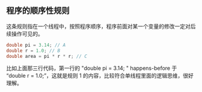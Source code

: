 ## 程序的顺序性规则

这条规则指在一个线程中，按照程序顺序，程序前面对某一个变量的修改一定对后续操作可见的。

```java
double pi = 3.14; // A
double r = 1.0; // B
double area = pi * r * r; // C
```

比如上面那三行代码，第一行的 "double pi = 3.14; " happens-before 于 “double r = 1.0;”，这就是规则 1 的内容，比较符合单线程里面的逻辑思维，很好理解。

